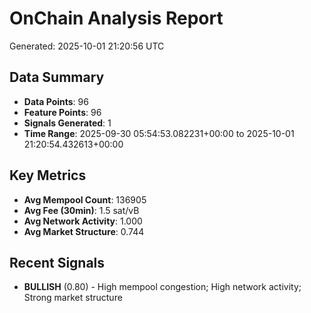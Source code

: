 # OnChain Analysis Report
Generated: 2025-10-01 21:20:56 UTC

## Data Summary
- **Data Points**: 96
- **Feature Points**: 96
- **Signals Generated**: 1
- **Time Range**: 2025-09-30 05:54:53.082231+00:00 to 2025-10-01 21:20:54.432613+00:00

## Key Metrics
- **Avg Mempool Count**: 136905
- **Avg Fee (30min)**: 1.5 sat/vB
- **Avg Network Activity**: 1.000
- **Avg Market Structure**: 0.744

## Recent Signals
- **BULLISH** (0.80) - High mempool congestion; High network activity; Strong market structure
